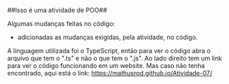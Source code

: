 ##Isso é uma atividade de POO##

Algumas mudanças feitas no código: 
 - adicionadas as mudanças exigidas, pela atividade, no código.

A linguagem utilizada foi o TypeScript, então para ver o código abra o arquivo que tem o ".ts" e não o que tem o ".js".
Ao lado direito tem um link para ver o código funcionando em um website.
Mas caso não tenha encontrado, aqui está o link: https://mathusrod.github.io/Atividade-07/

